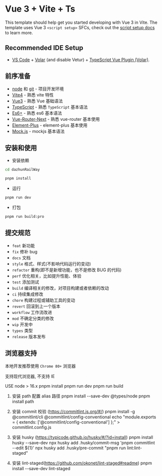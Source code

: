 # Vue 3 + Vite + Ts

This template should help get you started developing with Vue 3 in Vite. The template uses Vue 3 `<script setup>` SFCs, check out the [script setup docs](https://v3.vuejs.org/api/sfc-script-setup.html#sfc-script-setup) to learn more.

## Recommended IDE Setup

- [VS Code](https://code.visualstudio.com/) + [Volar](https://marketplace.visualstudio.com/items?itemName=Vue.volar) (and disable Vetur) + [TypeScript Vue Plugin (Volar)](https://marketplace.visualstudio.com/items?itemName=Vue.vscode-typescript-vue-plugin).

## 前序准备

- [node](http://nodejs.org/) 和 [git](https://git-scm.com/) - 项目开发环境
- [Vite4](https://vitejs.dev/) - 熟悉 vite 特性
- [Vue3](https://v3.vuejs.org/) - 熟悉 Vue 基础语法
- [TypeScript](https://www.typescriptlang.org/) - 熟悉 `TypeScript` 基本语法
- [Es6+](http://es6.ruanyifeng.com/) - 熟悉 es6 基本语法
- [Vue-Router-Next](https://next.router.vuejs.org/) - 熟悉 vue-router 基本使用
- [Element-Plus](https://element-plus.org/) - element-plus 基本使用
- [Mock.js](https://github.com/nuysoft/Mock) - mockjs 基本语法

## 安装和使用

- 安装依赖

```bash
cd dazhunRailWay

pnpm install

```

- 运行

```bash
pnpm run dev
```

- 打包

```bash
pnpm run build:pro
```

## 提交规范

- `feat` 新功能
- `fix` 修补 bug
- `docs` 文档
- `style` 格式、样式(不影响代码运行的变动)
- `refactor` 重构(即不是新增功能，也不是修改 BUG 的代码)
- `perf` 优化相关，比如提升性能、体验
- `test` 添加测试
- `build` 编译相关的修改，对项目构建或者依赖的改动
- `ci` 持续集成修改
- `chore` 构建过程或辅助工具的变动
- `revert` 回滚到上一个版本
- `workflow` 工作流改进
- `mod` 不确定分类的修改
- `wip` 开发中
- `types` 类型
- `release` 版本发布

## 浏览器支持

本地开发推荐使用 `Chrome 80+` 浏览器

支持现代浏览器, 不支持 IE

USE node > 16.x pnpm install pnpm run dev pnpm run build

1. 安装 path 配置 alias 路径 pnpm install --save-dev @types/node pnpm install path

2. 安装 commit 校验 (<https://commitlint.js.org/#/>) pnpm install -g @commitlint/cli @commitlint/config-conventional echo "module.exports = { extends: ['@commitlint/config-conventional'] };" > commitlint.config.js

3. 安装 husky (<https://typicode.github.io/husky/#/?id=install>) pnpm install husky --save-dev npx husky add .husky/commit-msg 'pnpm commitlint --edit ${1}' npx husky add .husky/pre-commit "pnpm run lint:lint-staged"

4. 安装 lint-staged(<https://github.com/okonet/lint-staged#readme>) pnpm install --save-dev lint-staged
